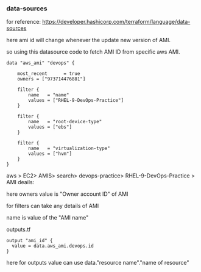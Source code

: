 ### data-sources

for reference: https://developer.hashicorp.com/terraform/language/data-sources

here ami id will change whenever the update new version of AMI.

so using this datasource code to fetch AMI ID from specific aws AMI.

```
data "aws_ami" "devops" {

	most_recent      = true
	owners = ["973714476881"]
	
	filter {
		name   = "name"
		values = ["RHEL-9-DevOps-Practice"]
	}
	
	filter {
		name   = "root-device-type"
		values = ["ebs"]
	}

    filter {
        name   = "virtualization-type"
        values = ["hvm"]
    }
}
```
aws > EC2> AMIS> search> devops-practice> RHEL-9-DevOps-Practice > AMI deails:

here owners value is "Owner account ID" of AMI

for filters can take any details of AMI

name is value of the "AMI name"

outputs.tf

```
output "ami_id" {
  value = data.aws_ami.devops.id
}
```
here for outputs value can use data."resource name"."name of resource"
